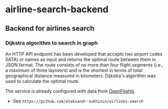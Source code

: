 # airline-search-backend
## Backend for airlines search

### Dijkstra algorithm to search in graph
An HTTP API endpoint has been developed that accepts two airport codes (IATA) or names as input and returns the optimal route between them in JSON format. 
The route consists of no more than four flight segments (i.e., a maximum of three layovers) and is the shortest in terms of total geographical distance measured in kilometers. Dijkstra's algorithm was used to calculate the optimal route.

The service is already configured with data from [OpenFlights](https://openflights.org/data.html)


* See `https://github.com/aleksandr-suhhinin/airlines-search`